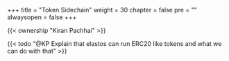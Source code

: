 +++
title = "Token Sidechain"
weight = 30
chapter = false
pre = "<i class='fa ela-page'></i>"
alwaysopen = false
+++

{{< ownership "Kiran Pachhai" >}}

{{< todo "@KP Explain that elastos can run ERC20 like tokens and what we can do with that" >}}